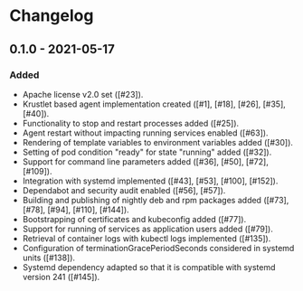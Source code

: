 # Changelog

## 0.1.0 - 2021-05-17

### Added
- Apache license v2.0 set ([#23]).
- Krustlet based agent implementation created ([#1], [#18], [#26], [#35], [#40]).
- Functionality to stop and restart processes added ([#25]).
- Agent restart without impacting running services enabled ([#63]).
- Rendering of template variables to environment variables added ([#30]).
- Setting of pod condition "ready" for state "running" added ([#32]).
- Support for command line parameters added ([#36], [#50], [#72], [#109]).
- Integration with systemd implemented ([#43], [#53], [#100], [#152]).
- Dependabot and security audit enabled ([#56], [#57]).
- Building and publishing of nightly deb and rpm packages added ([#73], [#78], [#94], [#110], [#144]).
- Bootstrapping of certificates and kubeconfig added ([#77]).
- Support for running of services as application users added ([#79]).
- Retrieval of container logs with kubectl logs implemented ([#135]).
- Configuration of terminationGracePeriodSeconds considered in systemd units ([#138]).
- Systemd dependency adapted so that it is compatible with systemd version 241 ([#145]).
